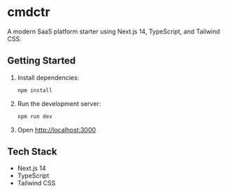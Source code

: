 # cmdctr

A modern SaaS platform starter using Next.js 14, TypeScript, and Tailwind CSS.

## Getting Started

1. Install dependencies:
   ```bash
   npm install
   ```
2. Run the development server:
   ```bash
   npm run dev
   ```
3. Open [http://localhost:3000](http://localhost:3000)

## Tech Stack
- Next.js 14
- TypeScript
- Tailwind CSS 